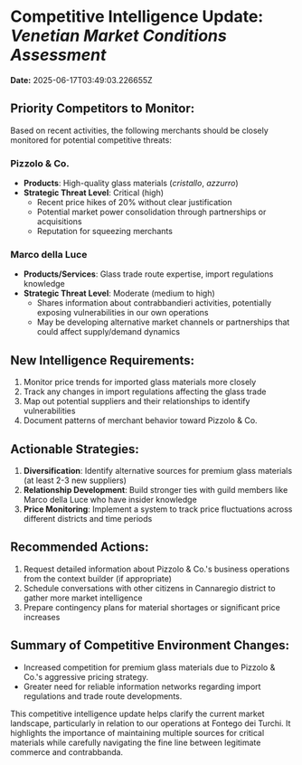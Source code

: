 # Competitive Intelligence Update: *Venetian Market Conditions Assessment*

**Date:** 2025-06-17T03:49:03.226655Z

## Priority Competitors to Monitor:
Based on recent activities, the following merchants should be closely monitored for potential competitive threats:

### Pizzolo & Co.
* **Products**: High-quality glass materials (*cristallo*, *azzurro*)
* **Strategic Threat Level**: Critical (high)
  - Recent price hikes of 20% without clear justification
  - Potential market power consolidation through partnerships or acquisitions
  - Reputation for squeezing merchants

### Marco della Luce
* **Products/Services**: Glass trade route expertise, import regulations knowledge
* **Strategic Threat Level**: Moderate (medium to high)
  - Shares information about contrabbandieri activities, potentially exposing vulnerabilities in our own operations
  - May be developing alternative market channels or partnerships that could affect supply/demand dynamics

## New Intelligence Requirements:
1. Monitor price trends for imported glass materials more closely
2. Track any changes in import regulations affecting the glass trade
3. Map out potential suppliers and their relationships to identify vulnerabilities
4. Document patterns of merchant behavior toward Pizzolo & Co.

## Actionable Strategies:
1. **Diversification**: Identify alternative sources for premium glass materials (at least 2-3 new suppliers)
2. **Relationship Development**: Build stronger ties with guild members like Marco della Luce who have insider knowledge
3. **Price Monitoring**: Implement a system to track price fluctuations across different districts and time periods

## Recommended Actions:
1. Request detailed information about Pizzolo & Co.'s business operations from the context builder (if appropriate)
2. Schedule conversations with other citizens in Cannaregio district to gather more market intelligence
3. Prepare contingency plans for material shortages or significant price increases

## Summary of Competitive Environment Changes:
- Increased competition for premium glass materials due to Pizzolo & Co.'s aggressive pricing strategy.
- Greater need for reliable information networks regarding import regulations and trade route developments.

This competitive intelligence update helps clarify the current market landscape, particularly in relation to our operations at Fontego dei Turchi. It highlights the importance of maintaining multiple sources for critical materials while carefully navigating the fine line between legitimate commerce and contrabbanda.
